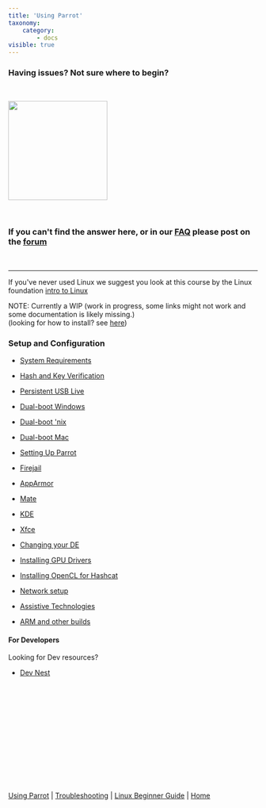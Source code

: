 ```yaml
---
title: 'Using Parrot'
taxonomy:
    category:
        - docs
visible: true
---
```


### Having issues? Not sure where to begin?


&nbsp;

<img src="https://www.parrotsec.org/docs/img/parrot.svg" width="200">

&nbsp;

### If you can't find the answer here, or in our [FAQ](https://www.parrotsec.org/docs/faq/) please post on the [forum](https://community.parrotsec.org/c/support/)
&nbsp;

---

If you've never used Linux we suggest you look at this course by the Linux foundation [intro to Linux](https://www.edx.org/course/introduction-to-linux/)
</b>

NOTE: Currently a WIP (work in progress, some links might not work and some documentation is likely missing.)<br>
(looking for how to install? see [here](https://www.parrotsec.org/docs/getting-started/start/))
### Setup and Configuration

- [System Requirements](system-requirements.md) 
- [Hash and Key Verification](verify-keys.md)
- [Persistent USB Live](usb-live-persist.md)
- [Dual-boot Windows](dualboot-windows.md)
- [Dual-boot 'nix](dualboot-unix.md)
- [Dual-boot Mac](dualboot-macintosh.md)
- [Setting Up Parrot](setup-parrot.md)
- [Firejail](firejail.md)
- [AppArmor](apparmor.md)
- [Mate](mate.md)
- [KDE](kde.md)
- [Xfce](xfce.md)
- [Changing your DE](changing-de.md)
- [Installing GPU Drivers](gpu-drivers.md)
- [Installing OpenCL for Hashcat](opencl-install.md)
- [Network setup](network-setup.md)
- [Assistive Technologies](assistive-tech.md)

- [ARM and other builds](pi-and-other-builds.md) 




#### For Developers

Looking for Dev resources?
- [Dev Nest](../../dev)



&nbsp;

&nbsp;

&nbsp;

&nbsp;

&nbsp;

&nbsp;

&nbsp;

[Using Parrot](https://www.parrotsec.org/docs/info/start/) | [Troubleshooting](https://www.parrotsec.org/docs/trbl/start/) | [Linux Beginner Guide](https://www.parrotsec.org/docs/library/lbg-basics/) | [Home](https://www.parrotsec.org/docs/)